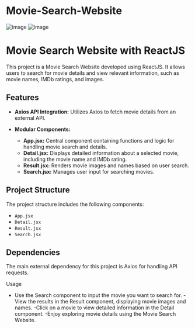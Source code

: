# Movie-Search-Website

![image](https://github.com/jatin78380/Movie-Search-Website/assets/149093745/6b77d50a-49ba-4684-8560-bbe62b9b5ea0)
![image](https://github.com/jatin78380/Movie-Search-Website/assets/149093745/3a9c8d5e-8988-4e26-8714-8d82b47bbaaf)



# Movie Search Website with ReactJS

This project is a Movie Search Website developed using ReactJS. It allows users to search for movie details and view relevant information, such as movie names, IMDb ratings, and images.

## Features

- **Axios API Integration:** Utilizes Axios to fetch movie details from an external API.

- **Modular Components:**
  - **App.jsx:** Central component containing functions and logic for handling movie search and details.
  - **Detail.jsx:** Displays detailed information about a selected movie, including the movie name and IMDb rating.
  - **Result.jsx:** Renders movie images and names based on user search.
  - **Search.jsx:** Manages user input for searching movies.

## Project Structure

The project structure includes the following components:

- `App.jsx`
- `Detail.jsx`
- `Result.jsx`
- `Search.jsx`

## Dependencies

The main external dependency for this project is Axios for handling API requests.

Usage
- Use the Search component to input the movie you want to search for.
-View the results in the Result component, displaying movie images and names.
-Click on a movie to view detailed information in the Detail component.
-Enjoy exploring movie details using the Movie Search Website.
